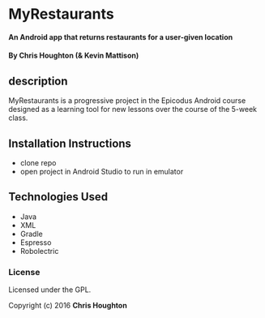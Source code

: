 # MyRestaurants

#### An Android app that returns restaurants for a user-given location

#### By Chris Houghton (& Kevin Mattison)

## description

MyRestaurants is a progressive project in the Epicodus Android course designed as a learning tool for new lessons over the course of the 5-week class.

## Installation Instructions

 * clone repo
 * open project in Android Studio to run in emulator

## Technologies Used

* Java
* XML
* Gradle
* Espresso
* Robolectric

### License

Licensed under the GPL.

Copyright (c) 2016 **Chris Houghton**
